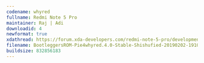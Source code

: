 ```yaml
---
codename: whyred
fullname: Redmi Note 5 Pro
maintainer: Raj | Adi
downloadid: 4
newformat: true
xdathread: https://forum.xda-developers.com/redmi-note-5-pro/development/rom-bootleggersrom-4-0-stable-whyred-t3885960
filename: BootleggersROM-Pie4whyred.4.0-Stable-Shishufied-20190202-191042.zip
buildsize: 832856183
---
```

